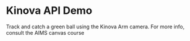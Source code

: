 # Kinova API Demo

Track and catch a green ball using the Kinova Arm camera. For more info, consult the AIMS canvas course 